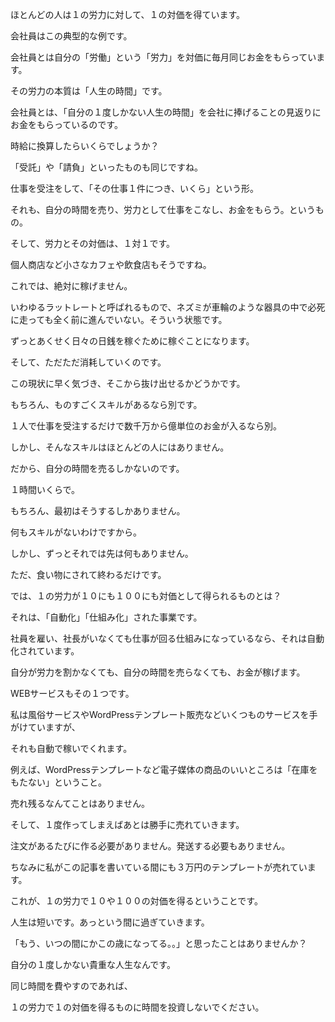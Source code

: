 ほとんどの人は１の労力に対して、１の対価を得ています。



 



会社員はこの典型的な例です。



会社員とは自分の「労働」という「労力」を対価に毎月同じお金をもらっています。



その労力の本質は「人生の時間」です。



会社員とは、「自分の１度しかない人生の時間」を会社に捧げることの見返りにお金をもらっているのです。



時給に換算したらいくらでしょうか？



 



「受託」や「請負」といったものも同じですね。



仕事を受注をして、「その仕事１件につき、いくら」という形。



それも、自分の時間を売り、労力として仕事をこなし、お金をもらう。というもの。



そして、労力とその対価は、１対１です。



個人商店など小さなカフェや飲食店もそうですね。



 



これでは、絶対に稼げません。



いわゆるラットレートと呼ばれるもので、ネズミが車輪のような器具の中で必死に走っても全く前に進んでいない。そういう状態です。



ずっとあくせく日々の日銭を稼ぐために稼ぐことになります。



そして、ただただ消耗していくのです。



 



この現状に早く気づき、そこから抜け出せるかどうかです。



もちろん、ものすごくスキルがあるなら別です。



１人で仕事を受注するだけで数千万から億単位のお金が入るなら別。



しかし、そんなスキルはほとんどの人にはありません。



だから、自分の時間を売るしかないのです。



１時間いくらで。



 



もちろん、最初はそうするしかありません。



何もスキルがないわけですから。



しかし、ずっとそれでは先は何もありません。



ただ、食い物にされて終わるだけです。



 



では、１の労力が１０にも１００にも対価として得られるものとは？



それは、「自動化」「仕組み化」された事業です。



社員を雇い、社長がいなくても仕事が回る仕組みになっているなら、それは自動化されています。



自分が労力を割かなくても、自分の時間を売らなくても、お金が稼げます。



 



WEBサービスもその１つです。



私は風俗サービスやWordPressテンプレート販売などいくつものサービスを手がけていますが、



それも自動で稼いでくれます。



例えば、WordPressテンプレートなど電子媒体の商品のいいところは「在庫をもたない」ということ。



売れ残るなんてことはありません。



そして、１度作ってしまえばあとは勝手に売れていきます。



注文があるたびに作る必要がありません。発送する必要もありません。



ちなみに私がこの記事を書いている間にも３万円のテンプレートが売れています。



 



これが、１の労力で１０や１００の対価を得るということです。



人生は短いです。あっという間に過ぎていきます。



「もう、いつの間にかこの歳になってる。。」と思ったことはありませんか？



自分の１度しかない貴重な人生なんです。



同じ時間を費やすのであれば、



１の労力で１の対価を得るものに時間を投資しないでください。

